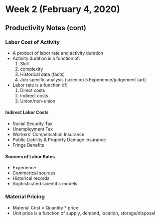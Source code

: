 # Week 2 (February 4, 2020)

## Productivity Notes (cont)

### Labor Cost of Activity
* A product of labor rate and activity duration
* Activity duration is a function of: 
    1. Skill 
    2. complexity 
    3. Historical data (facts) 
    4. Job specific analysis (science)
    5.Experience/judgement (art)
* Labor rate is a function of:
    1. Direct costs
    2. Indirect costs
    3. Union/non-union

#### Indirect Labor Costs
* Social Security Tax
* Unemployment Tax
* Workers' Compensation Insurance
* Public Liability & Property Damage Insurance
* Fringe Benefits

#### Sources of Labor Rates
* Experience
* Commerical sources
* Historical records
* Sophisticated scientific models

### Material Pricing
* Material Cost = Quantity * price
* Unit price is a function of supply, demand, location, storage/disposal
